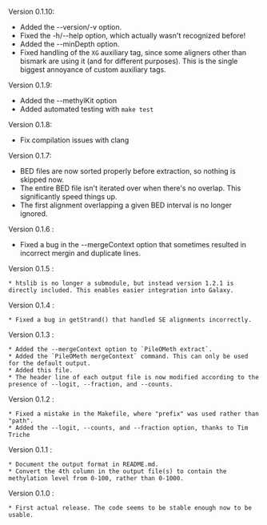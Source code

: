 Version 0.1.10:

   * Added the --version/-v option.
   * Fixed the -h/--help option, which actually wasn't recognized before!
   * Added the --minDepth option.
   * Fixed handling of the `XG` auxiliary tag, since some aligners other than bismark are using it (and for different purposes). This is the single biggest annoyance of custom auxiliary tags.

Version 0.1.9:

   * Added the --methylKit option
   * Added automated testing with `make test`

Version 0.1.8:

   * Fix compilation issues with clang

Version 0.1.7:

   * BED files are now sorted properly before extraction, so nothing is skipped now.
   * The entire BED file isn't iterated over when there's no overlap. This significantly speed things up.
   * The first alignment overlapping a given BED interval is no longer ignored.

Version 0.1.6 :

   * Fixed a bug in the --mergeContext option that sometimes resulted in incorrect mergin and duplicate lines.

Version 0.1.5 :

    * htslib is no longer a submodule, but instead version 1.2.1 is directly included. This enables easier integration into Galaxy.

Version 0.1.4 :

    * Fixed a bug in getStrand() that handled SE alignments incorrectly.

Version 0.1.3 :

    * Added the --mergeContext option to `PileOMeth extract`.
    * Added the `PileOMeth mergeContext` command. This can only be used for the default output.
    * Added this file.
    * The header line of each output file is now modified according to the presence of --logit, --fraction, and --counts.

Version 0.1.2 :

    * Fixed a mistake in the Makefile, where "prefix" was used rather than "path".
    * Added the --logit, --counts, and --fraction option, thanks to Tim Triche

Version 0.1.1 :

    * Document the output format in README.md.
    * Convert the 4th column in the output file(s) to contain the methylation level from 0-100, rather than 0-1000.

Version 0.1.0 :

    * First actual release. The code seems to be stable enough now to be usable.
